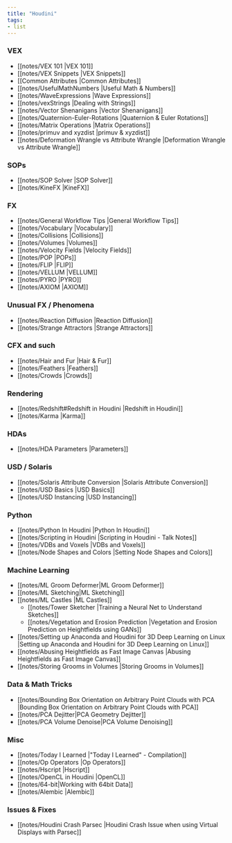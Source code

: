```yaml
---
title: "Houdini"
tags:
- list
---
```

### VEX
- [[notes/VEX 101 |VEX 101]]
- [[notes/VEX Snippets |VEX Snippets]]
- [[Common Attributes |Common Attributes]]
- [[notes/UsefulMathNumbers |Useful Math & Numbers]]
- [[notes/WaveExpressions |Wave Expressions]]
- [[notes/vexStrings |Dealing with Strings]]
- [[notes/Vector Shenanigans |Vector Shenanigans]]
- [[notes/Quaternion-Euler-Rotations |Quaternion & Euler Rotations]]
- [[notes/Matrix Operations |Matrix Operations]]
- [[notes/primuv and xyzdist |primuv & xyzdist]]
- [[notes/Deformation Wrangle vs Attribute Wrangle |Deformation Wrangle vs Attribute Wrangle]]
### SOPs
- [[notes/SOP Solver |SOP Solver]]
- [[notes/KineFX |KineFX]]
### FX
- [[notes/General Workflow Tips |General Workflow Tips]]
- [[notes/Vocabulary |Vocabulary]]
- [[notes/Collisions |Collisions]]
- [[notes/Volumes |Volumes]]
- [[notes/Velocity Fields |Velocity Fields]]
- [[notes/POP |POPs]]
- [[notes/FLIP |FLIP]]
- [[notes/VELLUM |VELLUM]]
- [[notes/PYRO |PYRO]]
- [[notes/AXIOM |AXIOM]]
### Unusual FX / Phenomena
- [[notes/Reaction Diffusion |Reaction Diffusion]]
- [[notes/Strange Attractors |Strange Attractors]]
### CFX and such
- [[notes/Hair and Fur |Hair & Fur]]
- [[notes/Feathers |Feathers]]
- [[notes/Crowds |Crowds]]
### Rendering
- [[notes/Redshift#Redshift in Houdini |Redshift in Houdini]]
- [[notes/Karma |Karma]]
### HDAs
- [[notes/HDA Parameters |Parameters]]
### USD / Solaris
- [[notes/Solaris Attribute Conversion |Solaris Attribute Conversion]]
- [[notes/USD Basics |USD Basics]]
- [[notes/USD Instancing |USD Instancing]]
### Python
- [[notes/Python In Houdini |Python In Houdini]]
- [[notes/Scripting in Houdini |Scripting in Houdini - Talk Notes]]
- [[notes/VDBs and Voxels |VDBs and Voxels]]
- [[notes/Node Shapes and Colors |Setting Node Shapes and Colors]]
### Machine Learning
- [[notes/ML Groom Deformer|ML Groom Deformer]]
- [[notes/ML Sketching|ML Sketching]]
- [[notes/ML Castles |ML Castles]]
	- [[notes/Tower Sketcher |Training a Neural Net to Understand Sketches]]
	- [[notes/Vegetation and Erosion Prediction |Vegetation and Erosion Prediction on Heightfields using GANs]]
- [[notes/Setting up Anaconda and Houdini for 3D Deep Learning on Linux |Setting up Anaconda and Houdini for 3D Deep Learning on Linux]]
- [[notes/Abusing Heightfields as Fast Image Canvas |Abusing Heightfields as Fast Image Canvas]]
- [[notes/Storing Grooms in Volumes |Storing Grooms in Volumes]]
### Data & Math Tricks
- [[notes/Bounding Box Orientation on Arbitrary Point Clouds with PCA |Bounding Box Orientation on Arbitrary Point Clouds with PCA]]
- [[notes/PCA Dejitter|PCA Geometry Dejitter]]
- [[notes/PCA Volume Denoise|PCA Volume Denoising]]
### Misc
- [[notes/Today I Learned |"Today I Learned" - Compilation]]
- [[notes/Op Operators |Op Operators]]
- [[notes/Hscript |Hscript]]
- [[notes/OpenCL in Houdini |OpenCL]]
- [[notes/64-bit|Working with 64bit Data]]
- [[notes/Alembic |Alembic]]
### Issues & Fixes
- [[notes/Houdini Crash Parsec |Houdini Crash Issue when using Virtual Displays with Parsec]]

